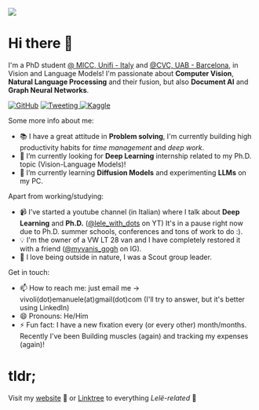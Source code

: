 [![](https://visitcount.itsvg.in/api?id=emanuelevivoli&label=Profile%20Views&color=0&icon=1&pretty=false)](https://www.emanuelevivoli.me)

# Hi there 👋


I'm a PhD student [@ MICC, Unifi - Italy](http://www.micc.unifi.it) and [@CVC, UAB - Barcelona](http://www.cvc.uab.es), in Vision and Language Models!
I'm passionate about **Computer Vision**, **Natural Language Processing** and their fusion, but also **Document AI** and **Graph Neural Networks**.

[![GitHub](https://img.shields.io/badge/github-%23121011.svg?style=plastic&logo=github&logoColor=white)](https://www.github.com/emanuelevivoli)
[![Tweeting](https://img.shields.io/twitter/url/http/shields.io.svg?style=social)
](https://twitter.com/emanuelevivoli)
[![Kaggle](https://img.shields.io/badge/K-kaggle-blue.svg)](https://kaggle.com/emanuelevivoli)

Some more info about me:
- 📚 I have a great attitude in **Problem solving**, I'm currently building high productivity habits for *time management* and *deep work*.
- 🔭 I’m currently looking for **Deep Learning** internship related to my Ph.D. topic (Vision-Language Models)!
- 🌱 I’m currently learning **Diffusion Models** and experimenting **LLMs** on my PC.

Apart from working/studying:
- 📹 I’ve started a youtube channel (in Italian) where I talk about **Deep Learning** and **Ph.D.** ([@lele_with_dots](https://www.youtube.com/@lele_with_dots) on YT) It's in a pause right now due to Ph.D. summer schools, conferences and tons of work to do :).
- 💡 I'm the owner of a VW LT 28 van and I have completely restored it with a friend ([@myvanis_gogh](https://www.instagram.com/myvanis_gogh) on IG).
- 🌱 I love being outside in nature, I was a Scout group leader.

Get in touch:
- 📫 How to reach me: just email me -> vivoli(dot)emanuele(at)gmail(dot)com (I'll try to answer, but it's better using LinkedIn)
- 😄 Pronouns: He/Him
- ⚡ Fun fact: I have a new fixation every (or every other) month/months. Recently I've been Building muscles (again) and tracking my expenses (again)! 

# tldr;

Visit my [website](https://www.emanuelevivoli.me) 🚀
or
[Linktree](https://www.linktr.ee/emanuelevivoli) to everything *Lelë-related* 💪
